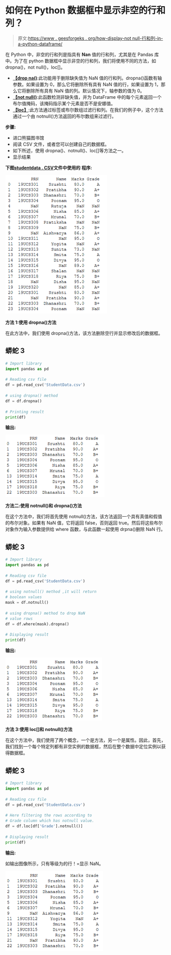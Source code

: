 # 如何在 Python 数据框中显示非空的行和列？

> 原文:[https://www . geesforgeks . org/how-display-not null-行和列-in-a-python-dataframe/](https://www.geeksforgeeks.org/how-to-display-notnull-rows-and-columns-in-a-python-dataframe/)

在 Python 中，非空的行和列是指具有 **Nan** 值的行和列，尤其是在 Pandas 库中。为了在 python 数据框中显示非空的行和列，我们将使用不同的方法，如 dropna()，not null()，loc[]。

*   [**【drop na()**](https://www.geeksforgeeks.org/python-pandas-dataframe-dropna/):此功能用于删除缺失值为 NaN 值的行和列。dropna()函数有轴参数。如果设置为 0，那么它将删除所有具有 NaN 值的行，如果设置为 1，那么它将删除所有具有 NaN 值的列。默认情况下，轴参数的值为 0。
*   [**【not null()**](https://www.geeksforgeeks.org/python-pandas-dataframe-notnull/):此函数检测非缺失值，并为 DataFrame 中的每个元素返回一个布尔值掩码，该掩码指示某个元素是否不是安娜值。
*   [**【loc】**](https://www.geeksforgeeks.org/python-pandas-dataframe-loc/):此方法通过标签或布尔数组过滤行和列。在我们的例子中，这个方法通过一个由 notnull()方法返回的布尔数组来过滤行。

**步骤:**

*   进口熊猫图书馆
*   阅读 CSV 文件，或者您可以创建自己的数据框。
*   如下所述，使用 dropna()、notnull()、loc[]等方法之一。
*   显示结果

**下图**[**studentdata . CSV**](https://drive.google.com/file/d/1BMuemPte3-adbit0P_wJ4CRasjv7x88E/view?usp=sharing)**文件中使用的** **程序:**

![](img/e5702978e6d3ba79101956659778db52.png)

**方法 1:使用 dropna()方法**

在此方法中，我们使用 dropna()方法，该方法删除空行并显示修改后的数据框。

## 蟒蛇 3

```py
# Import library
import pandas as pd

# Reading csv file
df = pd.read_csv('StudentData.csv')

# using dropna() method
df = df.dropna()

# Printing result
print(df)
```

**输出:**

![](img/481c2b9d59cb68cefc52aad17ff18a51.png)

**方法二:使用 notnull()和 dropna()方法**

在这个方法中，我们将首先使用 notnull()方法，该方法返回一个具有真值和假值的布尔对象。如果有 NaN 值，它将返回 false，否则返回 true。然后将这些布尔对象作为输入参数提供给 where 函数，与此函数一起使用 drpna()删除 NaN 行。

## 蟒蛇 3

```py
# Import library
import pandas as pd

# Reading csv file
df = pd.read_csv('StudentData.csv')

# using notnull() method ,it will return 
# boolean values
mask = df.notnull()

# using dropna() method to drop NaN 
# value rows
df = df.where(mask).dropna()

# Displaying result
print(df)
```

**输出:**

![](img/b2d12f3deb06c988e6b51cac176fbafc.png)

**方法 3:使用 loc[]和 notnull()方法**

在这个方法中，我们使用了两个概念，一个是方法，另一个是属性。因此，首先，我们找到一个每个特定列都有非空实例的数据框，然后在整个数据中定位实例以获得数据框。

## 蟒蛇 3

```py
# Import library
import pandas as pd

# Reading csv file
df = pd.read_csv('StudentData.csv')

# Here filtering the rows according to 
# Grade column which has notnull value.
df = df.loc[df['Grade'].notnull()]

# Displaying result
print(df)
```

**输出:**

如输出图像所示，只有等级为的行！=显示 NaN。

![](img/3621a0aeb91634784a57ca726d93cad4.png)